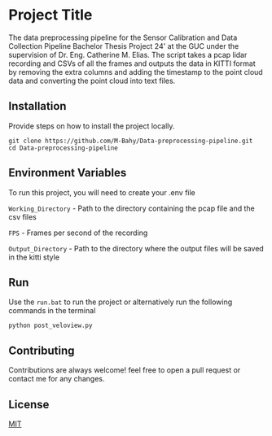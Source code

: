 # Project Title

The data preprocessing pipeline for the Sensor Calibration and Data Collection Pipeline Bachelor Thesis Project 24' at the GUC under the supervision of Dr. Eng. Catherine M. Elias.
The script takes a pcap lidar recording and CSVs of all the frames and outputs the data in KITTI format by removing the extra columns and adding the timestamp to the point cloud data and converting the point cloud into text files.

## Installation

Provide steps on how to install the project locally.

```
git clone https://github.com/M-Bahy/Data-preprocessing-pipeline.git
cd Data-preprocessing-pipeline
```

## Environment Variables

To run this project, you will need to create your .env file

`Working_Directory` - Path to the directory containing the pcap file and the csv files

`FPS` - Frames per second of the recording

`Output_Directory` - Path to the directory where the output files will be saved in the kitti style

## Run

Use the `run.bat` to run the project or alternatively run the following commands in the terminal

```
python post_veloview.py
```

## Contributing

Contributions are always welcome! feel free to open a pull request or contact me for any changes.

## License

[MIT](https://choosealicense.com/licenses/mit/)
